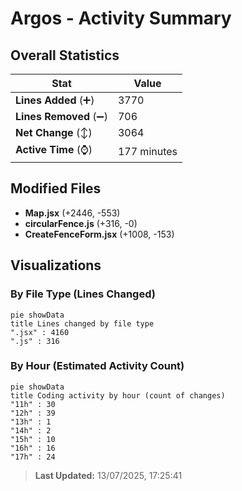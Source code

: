# Argos - Activity Summary 

## Overall Statistics

| Stat                   | Value                                                             |
| ---------------------- | ----------------------------------------------------------------- |
| **Lines Added** (➕)   | 3770                                          |
| **Lines Removed** (➖) | 706                                        |
| **Net Change** (↕)    | 3064                |
| **Active Time** (⌚)   | 177 minutes |


## Modified Files
- **Map.jsx** (+2446, -553)
- **circularFence.js** (+316, -0)
- **CreateFenceForm.jsx** (+1008, -153)

## Visualizations

### By File Type (Lines Changed)

```mermaid
pie showData
title Lines changed by file type
".jsx" : 4160
".js" : 316
```

### By Hour (Estimated Activity Count)

```mermaid
pie showData
title Coding activity by hour (count of changes)
"11h" : 30
"12h" : 39
"13h" : 1
"14h" : 2
"15h" : 10
"16h" : 16
"17h" : 24
```


> **Last Updated:** 13/07/2025, 17:25:41